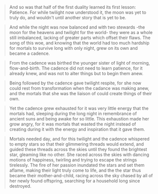 >And so was that half of the first duality learned its first lesson: Patience. For while twilight now understood it, the moon was yet to truly do, and wouldn't until another story that is yet to be.

>And while the night was now balanced and with two stewards -the moon for the heavens and twilight for the world- they were as a whole still imbalanced, lacking of greater parts which offset their flaws. The song of this woe, and knowing that the world had too much hardship for mortals to survive long with only night, grew on its own and became a cadence.

>From the cadence was birthed the younger sister of light of morning, flow-and-birth. The cadence did not need to learn patience, for it already knew, and was not to alter things but to begin them anew.

>Being followed by the cadence gave twilight respite, for she now could rest from transformation when the cadance was making anew, and the mortals that she was the liaison of could create things of their own.

>Yet the cadence grew exhausted for it was very little energy that the mortals had, sleeping during the long night in remembrance of ancient suns and being awake for so little. This exhaustion made her grow angry, for it was mortals that wasted the night instead of creating during it with the energy and inspiration that it gave them.

>Mortals needed day, and for this twilight and the cadence whispered to empty stars so that their glimmering threads would extend, and guided these threads across the skies until they found the brightest star, gleaming like no other. She raced across the skies with dancing motions of happiness, twirling and trying to escape the strings tirelessly. The fire of her passion inundated the stars and set them aflame, making their light truly come to life, and the the star thus became their mother-and-child, racing across the sky chased by all of her newly found offspring, searching for a household long since destroyed.